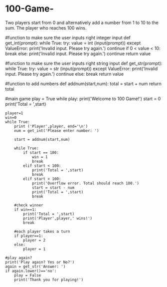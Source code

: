 # 100-Game-
Two players start from 0 and alternatively add a number from 1 to 10 to the sum. The player who reaches 100 wins.




#function to make sure the user inputs right integer input
def get_int(prompt):
    while True:
        try:
            value = int (input(prompt))
        except ValueError:
            print('Invalid input. Please try again.')
            continue
        if 0 < value < 10:
            break
        else:
            print('Invalid input. Please try again.')
            continue
    return value

#function to make sure the user inputs right string input
def get_str(prompt):
    while True:
        try:
            value = str (input(prompt))
        except ValueError:
            print('Invalid input. Please try again.')
            continue
        else:
            break
    return value

#function to add numbers
def addnum(start,num):
    total = start + num
    return total

#main game
play = True
while play:
    print('Welcome to 100 Game!')
    start = 0
    print('Total = ',start)
    
    player=1
    win=0
    while True:
        print ('Player',player, end='\n')
        num = get_int('Please enter number: ')

        start = addnum(start,num)
        
        while True:
            if start == 100:
                win = 1
                break
            elif start < 100:
                print('Total = ',start)
                break
            elif start > 100:
                print('Overflow error. Total should reach 100.')
                start = start - num 
                print('Total = ',start)
                break
           
        #check winner
        if win==1:
            print('Total = ',start)
            print('Player',player,' wins!')
            break

        #each player takes a turn
        if player==1:
            player = 2
        else:
            player = 1

    #play again?
    print('Play again? Yes or No?')
    again = get_str('Answer: ')
    if again.lower()=='no':
        play = False
        print('Thank you for playing!')
